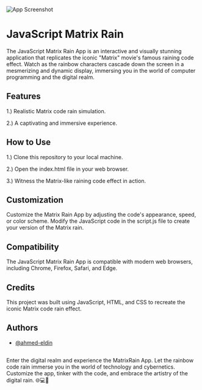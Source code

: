 
![App Screenshot](https://via.placeholder.com/468x300?text=App+Screenshot+Here)


# JavaScript Matrix Rain

The JavaScript Matrix Rain App is an interactive and visually stunning application that replicates the iconic "Matrix" movie's famous raining code effect. Watch as the rainbow characters cascade down the screen in a mesmerizing and dynamic display, immersing you in the world of computer programming and the digital realm.
## Features

1.) Realistic Matrix code rain simulation.

2.) A captivating and immersive experience.
## How to Use

1.) Clone this repository to your local machine.

2.) Open the index.html file in your web browser.

3.) Witness the Matrix-like raining code effect in action.
## Customization

Customize the Matrix Rain App by adjusting the code's appearance, speed, or color scheme. Modify the JavaScript code in the script.js file to create your version of the Matrix rain.
## Compatibility

The JavaScript Matrix Rain App is compatible with modern web browsers, including Chrome, Firefox, Safari, and Edge.
## Credits

This project was built using JavaScript, HTML, and CSS to recreate the iconic Matrix code rain effect.
## Authors

- [@ahmed-eldin](https://www.github.com/ahmed-eldin)

##  

Enter the digital realm and experience the MatrixRain App. Let the rainbow code rain immerse you in the world of technology and cybernetics. Customize the app, tinker with the code, and embrace the artistry of the digital rain. 🌐💻🚀